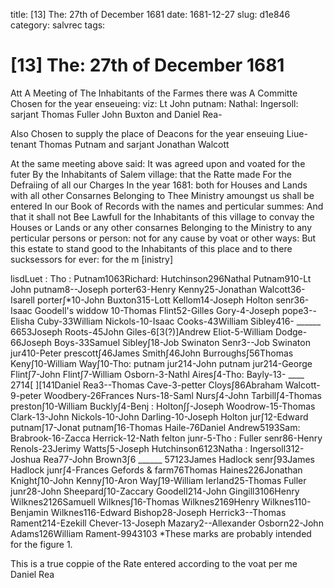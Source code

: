 title: [13] The: 27th of December 1681
date: 1681-12-27
slug: d1e846
category: salvrec
tags: 


<div markdown class="doc" id="d1e846">


# [13] The: 27th of December 1681

Att A Meeting of The Inhabitants of the Farmes there was A Committe Chosen for the year enseueing: viz: Lt John putnam: Nathal: Ingersoll: sarjant Thomas Fuller John Buxton and Daniel Rea-

Also Chosen to supply the place of Deacons for the year enseuing Liue-tenant Thomas Putnam and sarjant Jonathan Walcott

At the same meeting above said: It was agreed upon and voated for the futer By the Inhabitants of Salem village: that the Ratte made For the Defraiing of all our Charges In the year 1681: both for Houses and Lands with all other Consarnes Belonging to Thee Ministry amoungst us shall be entered In our Book of Records with the names and perticular summes: And that it shall not Bee Lawfull for the Inhabitants of this village to convay the Houses or Lands or any other consarnes Belonging to the Ministry to any perticular persons or person: not for any cause by voat or other ways: But this estate to stand good to the Inhabitants of this place and to there sucksessors for ever: for the m [inistry]

lisdLuet : Tho : Putnam1063Richard: Hutchinson296Nathal Putnam910-Lt John putnam8--Joseph porter63-Henry Kenny25-Jonathan Walcott36-Isarell porter∫*10-John Buxton315-Lott Kellom14-Joseph Holton senr36-Isaac Goodell's widdow 10-Thomas Flint52-Gilles Gory-4-Joseph pope3--Elisha Cuby-33William Nickols-10-Isaac Cooks-43William Sibley416- ______ 6653Joseph Roots-45John Giles-6[3(?)]Andrew Eliot-5-William Dodge-66Joseph Boys-33Samuel Sibley∫18-Job Swinaton Senr3--Job Swinaton jur410-Peter prescott∫46James Smith∫46John Burroughs∫56Thomas Keny∫10-William Way∫10-Tho: putnam jur214-John putnam jur214-George Flint∫7-John Flint∫7-William Osborn-3-Nathl Aires∫4-Tho: Bayly-13- ____ 2714[ ][141Daniel Rea3--Thomas Cave-3-petter Cloys∫86Abraham Walcott-9-peter Woodbery-26Frances Nurs-18-Saml Nurs∫4-John Tarbill∫4-Thomas preston∫10-William Buckly∫4-Benj : Holton∫∫-Joseph Woodrow-15-Thomas Clark-13-John Nickols-10-John Darling-10-Joseph Holton jur∫12-Edward putnam∫17-Jonat putnam∫16-Thomas Haile-76Daniel Andrew5193Sam: Brabrook-16-Zacca Herrick-12-Nath felton junr-5-Tho : Fuller senr86-Henry Renols-23Jerimy Watts∫5-Joseph Hutchinson6123Natha : Ingersoll312-Joshua Rea77-John Brown3∫6 ______ 57123James Hadlock senr∫93James Hadlock junr∫4-Frances Gefords & farm76Thomas Haines226Jonathan Knight∫10-John Kenny∫10-Aron Way∫19-William Ierland25-Thomas Fuller junr28-John Sheepard∫10-Zaccary Goodell214-John Gingill3106Henry Wilknes2126Samuell Wilknes∫16-Thomas Wilknes2169Henry Wilknes110-Benjamin Wilknes116-Edward Bishop28-Joseph Herrick3--Thomas Rament214-Ezekill Chever-13-Joseph Mazary2--Allexander Osborn22-John Adams126William Rament-9943103 *These marks are probably intended for the figure 1.

This is a true coppie of the Rate entered according to the voat per me Daniel Rea 
</div>